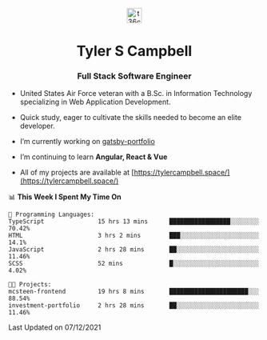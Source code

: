 <p align="center">
<a href="https://www.linkedin.com/in/t36campbell" target="blank"><img align="center" src="https://ik.imagekit.io/t36campbell/Portfolio/linkedin.png.original_m8bbGgPh6.png" alt="t36campbell" height="30" width="30" /></a>
</p>
<h1 align="center">Tyler S Campbell</h1>
<h3 align="center">Full Stack Software Engineer</h3>

* United States Air Force veteran with a B.Sc. in Information Technology specializing in Web Application Development. 

* Quick study, eager to cultivate the skills needed to become an elite developer.

* I’m currently working on [gatsby-portfolio](https://github.com/t36campbell/gatsby-portfolio)

* I’m continuing to learn **Angular, React & Vue**

* All of my projects are available at [https://tylercampbell.space/](https://tylercampbell.space/)

<!--START_SECTION:waka-->
📊 **This Week I Spent My Time On** 

```text
💬 Programming Languages: 
TypeScript               15 hrs 13 mins      █████████████████░░░░░░░░   70.42% 
HTML                     3 hrs 2 mins        ███░░░░░░░░░░░░░░░░░░░░░░   14.1% 
JavaScript               2 hrs 28 mins       ██░░░░░░░░░░░░░░░░░░░░░░░   11.46% 
SCSS                     52 mins             █░░░░░░░░░░░░░░░░░░░░░░░░   4.02%

🐱‍💻 Projects: 
mcsteen-frontend         19 hrs 8 mins       ██████████████████████░░░   88.54% 
investment-portfolio     2 hrs 28 mins       ██░░░░░░░░░░░░░░░░░░░░░░░   11.46%

```


 Last Updated on 07/12/2021
<!--END_SECTION:waka-->
